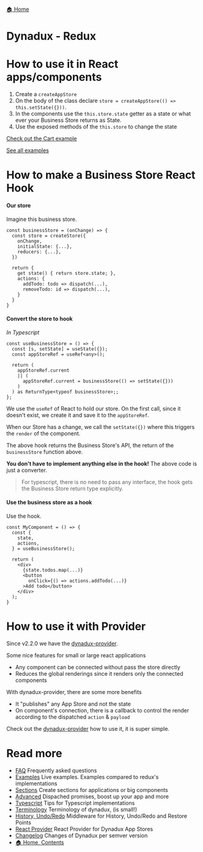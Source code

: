 [🏠 Home](../README.md)

# Dynadux - Redux

# How to use it in React apps/components

1. Create a `createAppStore`
2. On the body of the class declare `store = createAppStore(() => this.setState({}))`.
3. In the components use the `this.store.state` getter as a state or what ever your Business Store returns as State.
4. Use the exposed methods of the `this.store` to change the state

[Check out the Cart example](https://codesandbox.io/s/awesome-wozniak)

[See all examples](./Examples.md)

# How to make a Business Store React Hook

#### Our store

Imagine this business store.

```
const businessStore = (onChange) => {
  const store = createStore({
    onChange,
    initialState: {...},
    reducers: {...},
  })
  
  return {
    get state() { return store.state; },
    actions: {
      addTodo: todo => dispatch(...),
      removeTodo: id => dispatch(...),
    }
  }
} 

```

#### Convert the store to hook 
_In Typescript_

```
const useBusinessStore = () => {
  const [s, setState] = useState({});
  const appStoreRef = useRef<any>();

  return (
    appStoreRef.current
    || (
      appStoreRef.current = businessStore(() => setState({}))
    )
  ) as ReturnType<typeof businessStore>;;
};

```

We use the `useRef` of React to hold our store. On the first call, since it doesn't exist, we create it and save it to the `appStoreRef`.

When our Store has a change, we call the `setState({})` where this triggers the `render` of the component. 

The above hook returns the Business Store's API, the return of the `businessStore` function above.

**You don't have to implement anything else in the hook!** The above code is just a converter. 

> For typescript, there is no need to pass any interface, the hook gets the Business Store return type explicitly.

#### Use the business store as a hook 

Use the hook.

```
const MyComponent = () => {
  const {
    state,
    actions,
  } = useBusinessStore();
  
  return (
    <div>
      {state.todos.map(...)}
      <button
        onClick={() => actions.addTodo(...)}
      >Add todo</button>
    </div>
  );
}
```

# How to use it with Provider

Since v2.2.0 we have the [dynadux-provider](https://github.com/aneldev/dynadux-provider).

Some nice features for small or large react applications
- Any component can be connected without pass the store directly
- Reduces the global renderings since it renders only the connected components

With dynadux-provider, there are some more benefits
- It "publishes" any App Store and not the state
- On component's connection, there is a callback to control the render according to the dispatched `action` & `payload` 

Check out the [dynadux-provider](https://github.com/aneldev/dynadux-provider) how to use it, it is super simple.

# Read more 

- [FAQ](./FAQ.md) Frequently asked questions
- [Examples](./Examples.md) Live examples. Examples compared to redux's implementations
- [Sections](./Sections.md) Create sections for applications or big components
- [Advanced](./Advanced.md) Dispached promises, boost up your app and more
- [Typescript](./doc/Typescript.md) Tips for Typescript implementations
- [Terminology](./Terminology.md) Terminology of dynadux, (is small!)
- [History, Undo/Redo](https://github.com/aneldev/dynadux-history-middleware) Middleware for History, Undo/Redo and Restore Points
- [React Provider](https://github.com/aneldev/dynadux-provider) React Provider for Dynadux App Stores
- [Changelog](./Changelog.md) Changes of Dynadux per semver version
- [🏠 Home, Contents](../README.md#table-of-contents)

